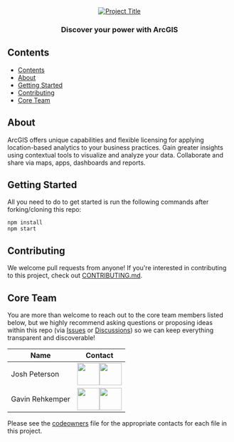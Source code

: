 <!-- README GUIDELINES START

Welcome to your InnerSource project's README! 👋

Throughout this file, there will be guidance (marked with comment tags for easy removal) + boilerplate language to get you started quickly. Consistency across project READMEs will help our InnerSource community grow faster – but please feel free to modify this file as much as you need.

The first thing in this template is a banner, which should contain an image, tagline, and any badges you'd like to include with your project. 
  - The image is sourced from `documentation/github-banner.png` so you can easily replace that image with one of your own.
  - If you're unsure what badges are, check out https://shields.io/
  - Here are some nice README banner sections to check out: https://github.com/EsriPS/experience-builder-samples, https://github.com/EsriPS/arcgis-assistant

README GUIDELINES END -->

<div align="center">
  <a href="#">
    <img src="https://github.com/EsriPS/innersource-template/blob/main/documentation/github-banner.png" alt="Project Title" title="Project Title" />
  </a>
  <h3 align="center">Discover your power with ArcGIS</h3>
</div>

<!-- CONTENTS GUIDELINES START

This section is a simple table of contents to help users navigate your README. GitHub automatically turns your markdown headers into kebab-cased anchor tags, so linking is really simple.

CONTENTS GUIDELINES END -->
  
## Contents

- [Contents](#contents)
- [About](#about)
- [Getting Started](#getting-started)
- [Contributing](#contributing)
- [Core Team](#core-team)

<!-- ABOUT SECTION GUIDELINES START

This should contain a brief (1-3 sentences) description of the mission of your project. The goal is to state what you are planning to work on and help both intended users as well as external contributors understand roughly which types of features will be included in this project.

ABOUT SECTION GUIDELINES END -->
  
## About

ArcGIS offers unique capabilities and flexible licensing for applying location-based analytics to your business practices. Gain greater insights using contextual tools to visualize and analyze your data. Collaborate and share via maps, apps, dashboards and reports.

<!-- GETTING STARTED SECTION GUIDELINES START

This section should contain brief documentation written for first time users on how to get started using the project. If you have more detailed documentation, you should keep this section but just link users to your docs.

GETTING STARTED SECTION GUIDELINES END -->
  
## Getting Started

All you need to do to get started is run the following commands after forking/cloning this repo:

```shell
npm install
npm start
```

<!-- CONTRIBUTING SECTION GUIDELINES START

This section should document (or link to documentation) on all things that a first time contributor needs to know to get started. Typically not all of the topics below will be covered. Focus on what differs in your project from standard setup and what previous contributors found hard to understand.

  - Finding the source code.
  - Finding a list of issues that your project needs help with - these can be both, technical and non-technical issues. Typically you will keep those in an issue tracker accessible to contributors.
  - Links to further documentation e.g. about the architecture of the project, general coding conventions, testing conventions...
  - For technical contributions: Making changes, building the project and testing your changes.
  - Submitting your changes back to the project.

Ideally you also include information on what the preferred process for changes looks like for the project: Should contributors first open an issue and submit a proposal, or are they welcome to submit changes right away? What is important to you when reviewing contributions?

In addition you should outline any design values you want to follow in the project. Making those explicit often helps resolve trade-offs more quickly and more easily. In addition it helps making changes to otherwise implicit assumptions transparent.

  Over time you will notice that this section grows substantially. In that case think about moving the information to separate files, e.g. a `CONTRIBUTING.md` and `TESTING.md`.

CONTRIBUTING SECTION GUIDELINES END -->
  
## Contributing

We welcome pull requests from anyone! If you're interested in contributing to this project, check out [CONTRIBUTING.md](CONTRIBUTING.md).
  
<!-- CORE TEAM SECTION GUIDELINES START

Use this section to list the project's maintainers and [Trusted Committers](https://patterns.innersourcecommons.org/p/trusted-committer) (if there are any beyond the maintainers). This is a good place to give credit to Trusted Committers of the project.
  
While it is helpful to share the core team's contact information here, its a best practice to always recommend reaching out via public channels (i.e. Issues, Discussions, or a public channel in Teams).

If your project is conducive to codeowners, link to your `codeowners` file here. Here's more info on codeowners: https://docs.github.com/en/repositories/managing-your-repositorys-settings-and-features/customizing-your-repository/about-code-owners

CORE TEAM SECTION GUIDELINES END -->

## Core Team
  
You are more than welcome to reach out to the core team members listed below, but we highly recommend asking questions or proposing ideas within this repo (via [Issues](https://github.com/EsriPS/innersource-template/issues) or [Discussions](https://github.com/EsriPS/innersource-template/discussions)) so we can keep everything transparent and discoverable!

| Name | Contact |
| -----| ------- |
| Josh Peterson      | <a href="https://teams.microsoft.com/l/chat/0/0?users=jpeterson@esri.com"><img height="50px" src="https://oit.ua.edu/wp-content/uploads/2020/12/Microsoft_Teams_256x256.png"></img></a><a href="mailto:jpeterson@esri.com"><img height="50px" src="https://office365.delaware.gov/wp-content/uploads/sites/135/2019/06/Outlook_256x256-1.png"></img></a> |
| Gavin Rehkemper    | <a href="https://teams.microsoft.com/l/chat/0/0?users=grehkemper@esri.com"><img height="50px" src="https://oit.ua.edu/wp-content/uploads/2020/12/Microsoft_Teams_256x256.png"></img></a><a href="mailto:grehkemper@esri.com"><img height="50px" src="https://office365.delaware.gov/wp-content/uploads/sites/135/2019/06/Outlook_256x256-1.png"></img></a> |
  
Please see the [codeowners](CODEOWNERS) file for the appropriate contacts for each file in this project.


<!-- ADDITIONAL GUIDELINES START

You made it to the end 🎉!

Plenty of projects will find it useful to add more to the README than this template includes, so feel free to add more (don't forget to add them to your TOC!). You can also make use of GitHub's Wiki feature if you need a more in-depth, structured option.

If you have any questions, please feel free to reach out in MS Teams – the PS Developers team is a good start, or PS Tech and Delivery > EsriPS GitHub if you have GitHub-specific questions. Feel free to tag Josh Peterson or Gavin Rehkemper in any case.

ADDITIONAL GUIDELINES END -->
